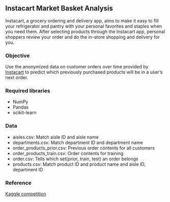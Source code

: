 ## Instacart Market Basket Analysis

Instacart, a grocery ordering and delivery app, aims to make it easy to fill your refrigerator and pantry with your personal favorites and staples when you need them. After selecting products through the Instacart app, personal shoppers review your order and do the in-store shopping and delivery for you.

### Objective
Use the anonymized data on customer orders over time provided by [Instacart](https://www.instacart.com) to predict which previously purchased products will be in a user’s next order. 

### Required libraries
- NumPy
- Pandas
- scikit-learn

### Data

- aisles.csv: Match aisle ID and aisle name
- departments.csv: Match department ID and department name
- order_products_prior.csv: Previous order contents for all customers
- order_products_train.csv: Order contents for training 
- order.csv: Tells which set(prior, train, test) an order belongs
- products.csv: Match product ID and product name and aisle ID, department ID

### Reference
[Kaggle competition](https://www.kaggle.com/c/instacart-market-basket-analysis)